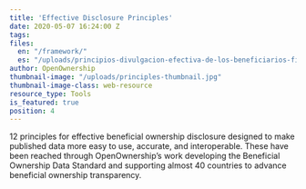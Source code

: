 ```yaml
---
title: 'Effective Disclosure Principles'
date: 2020-05-07 16:24:00 Z
tags:
files:
  en: "/framework/"
  es: "/uploads/principios-divulgacion-efectiva-de-los-beneficiarios-finales.pdf"
author: OpenOwnership
thumbnail-image: "/uploads/principles-thumbnail.jpg"
thumbnail-image-class: web-resource
resource_type: Tools
is_featured: true
position: 4
---
```

12 principles for effective beneficial ownership disclosure designed to make
published data more easy to use, accurate, and interoperable. These have been
reached through OpenOwnership’s work developing the Beneficial Ownership Data
Standard and supporting almost 40 countries to advance beneficial ownership
transparency.
